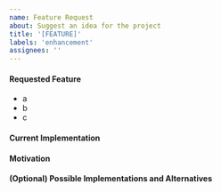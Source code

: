 ```yaml
---
name: Feature Request
about: Suggest an idea for the project
title: '[FEATURE]'
labels: 'enhancement'
assignees: ''
---
```


#### Requested Feature

<!-- Concisely describe the behavior you are requesting here -->

<!-- Describe any details in point form here -->

- a
- b
- c

#### Current Implementation

<!-- Describe the current implementation here -->

#### Motivation

<!-- Explain why this feature would benefit users and/or maintainers -->

#### (Optional) Possible Implementations and Alternatives

<!-- Describe any possible implementations or alternatives you have considered -->
